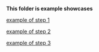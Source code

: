**This folder is example showcases**

[example of step 1](https://drive.google.com/file/d/1c31FIS2UXVdNjEIHmNEYnjz1JRq-yUOc/view?usp=sharing)

[example of step 2](https://drive.google.com/file/d/1KUei9l9rRcIy46Q3kl_hDf7iLrn2yqvi/view?usp=sharing)

[example of step 3](https://drive.google.com/file/d/1ZmD_S2F8bUv4EuLzA5eI3R2moflHSB06/view?usp=sharing)
